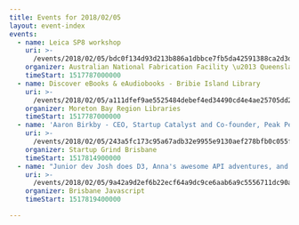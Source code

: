```yaml
---
title: Events for 2018/02/05
layout: event-index
events:
  - name: Leica SP8 workshop
    uri: >-
      /events/2018/02/05/bdc0f134d93d213b886a1dbbce7fb5da42591388ca2d3ddcf0378f1765877e53
    organizer: Australian National Fabrication Facility \u2013 Queensland Node
    timeStart: 1517787000000
  - name: Discover eBooks & eAudiobooks - Bribie Island Library
    uri: >-
      /events/2018/02/05/a111dfef9ae5525484debef4ed34490cd4e4ae25705dd297431d21c6942bd136
    organizer: Moreton Bay Region Libraries
    timeStart: 1517787000000
  - name: 'Aaron Birkby - CEO, Startup Catalyst and Co-founder, Peak Persona'
    uri: >-
      /events/2018/02/05/243a5fc173c95a67adb32e9955e9130aef278bfb0c055f5f2ea4fd8b2b8784b6
    organizer: Startup Grind Brisbane
    timeStart: 1517814900000
  - name: "Junior dev Josh does D3, Anna's awesome API adventures, and lightning talks \U0001F329"
    uri: >-
      /events/2018/02/05/9a42a9d2ef6b22ecf64a9dc9ce6aab6a9c5556711dc90afc105ef9ac739a5762
    organizer: Brisbane Javascript
    timeStart: 1517819400000

---
```

